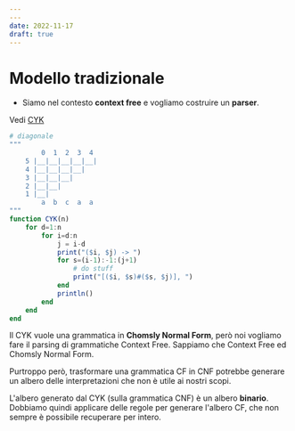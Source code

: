 ```yaml
---
---
date: 2022-11-17
draft: true
---
```

# Modello tradizionale
- Siamo nel contesto **context free** e vogliamo costruire un **parser**.

Vedi [CYK](https://www.xarg.org/tools/cyk-algorithm/)



```julia
# diagonale
"""
		0  1  2  3  4
	5 |__|__|__|__|__|
	4 |__|__|__|__|
	3 |__|__|__|
	2 |__|__|
	1 |__|
	    a  b  c  a  a 
"""
function CYK(n)
	for d=1:n
		for i=d:n
			j = i-d
			print("($i, $j) -> ")
			for s=(i-1):-1:(j+1)
				# do stuff
				print("[($i, $s)#($s, $j)], ")
			end
			println()
		end
	end
end
```

Il CYK vuole una grammatica in **Chomsly Normal Form**, però noi vogliamo fare il parsing di grammatiche Context Free.
Sappiamo che Context Free ed Chomsly Normal Form.

Purtroppo però, trasformare una grammatica CF in CNF potrebbe generare un albero delle interpretazioni che non è utile ai nostri scopi.

L'albero generato dal CYK (sulla grammatica CNF) è un albero **binario**.
Dobbiamo quindi applicare delle regole per generare l'albero CF, che non sempre è possibile recuperare per intero.